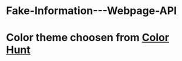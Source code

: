 # Fake-Information---Webpage-API

# Color theme choosen from [Color Hunt](https://colorhunt.co/palette/171717444444da0037ededed)
